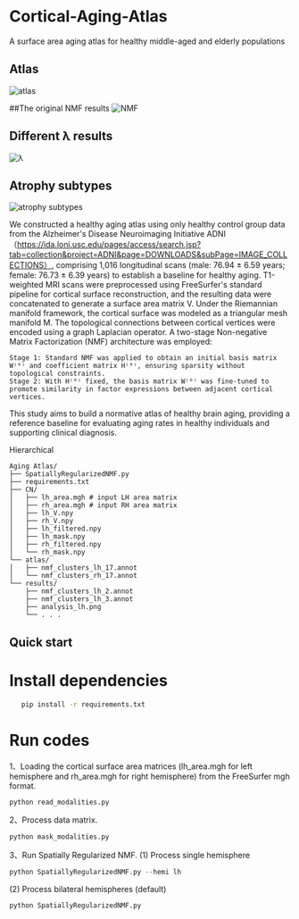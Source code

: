 # Cortical-Aging-Atlas
A surface area aging atlas for healthy middle-aged and elderly populations


## Atlas
![atlas](https://github.com/user-attachments/assets/a0ca5201-914d-4f55-ba82-11629476b1d8)

##The original NMF results
![NMF](https://github.com/user-attachments/assets/2969ff90-f7ae-4c66-8bf4-459d005094b6)

## Different λ results
![λ](https://github.com/user-attachments/assets/a36b8b8a-0103-43d8-9808-f12374543104)


## Atrophy subtypes
![atrophy subtypes](https://github.com/user-attachments/assets/0a951efa-3be1-4bf5-9667-ec57aaad2283)


We constructed a healthy aging atlas using only healthy control group data from the Alzheimer's Disease Neuroimaging Initiative ADNI（https://ida.loni.usc.edu/pages/access/search.jsp?tab=collection&project=ADNI&page=DOWNLOADS&subPage=IMAGE_COLLECTIONS）, comprising 1,016 longitudinal scans (male: 76.94 ± 6.59 years; female: 76.73 ± 6.39 years) to establish a baseline for healthy aging. T1-weighted MRI scans were preprocessed using FreeSurfer's standard pipeline for cortical surface reconstruction, and the resulting data were concatenated to generate a surface area matrix V. Under the Riemannian manifold framework, the cortical surface was modeled as a triangular mesh manifold M. The topological connections between cortical vertices were encoded using a graph Laplacian operator. A two-stage Non-negative Matrix Factorization (NMF) architecture was employed:
```plaintext
Stage 1: Standard NMF was applied to obtain an initial basis matrix W⁽⁰⁾ and coefficient matrix H⁽⁰⁾, ensuring sparsity without topological constraints.
Stage 2: With H⁽⁰⁾ fixed, the basis matrix W⁽⁰⁾ was fine-tuned to promote similarity in factor expressions between adjacent cortical vertices.
```
This study aims to build a normative atlas of healthy brain aging, providing a reference baseline for evaluating aging rates in healthy individuals and supporting clinical diagnosis.

Hierarchical
```plaintext
Aging Atlas/
├── SpatiallyRegularizedNMF.py
├── requirements.txt
├── CN/
│   ├── lh_area.mgh # input LH area matrix
│   ├── rh_area.mgh # input RH area matrix
│   ├── lh_V.npy
│   ├── rh_V.npy
│   ├── lh_filtered.npy
│   ├── lh_mask.npy
│   ├── rh_filtered.npy
│   └── rh_mask.npy
└── atlas/
│   ├── nmf_clusters_lh_17.annot
│   └── nmf_clusters_rh_17.annot
└── results/
    ├── nmf_clusters_lh_2.annot
    ├── nmf_clusters_lh_3.annot
    ├── analysis_lh.png
    └── . . .
```

## Quick start
# Install dependencies
```bash
   pip install -r requirements.txt
```
# Run codes

1、Loading the cortical surface area matrices (lh_area.mgh for left hemisphere and rh_area.mgh for right hemisphere) from the FreeSurfer mgh format.
```Python
python read_modalities.py
```
2、Process data matrix.
```Python
python mask_modalities.py
```
3、Run Spatially Regularized NMF.
(1) Process single hemisphere
```Python
python SpatiallyRegularizedNMF.py --hemi lh
```
(2) Process bilateral hemispheres (default)
```Python
python SpatiallyRegularizedNMF.py
```
